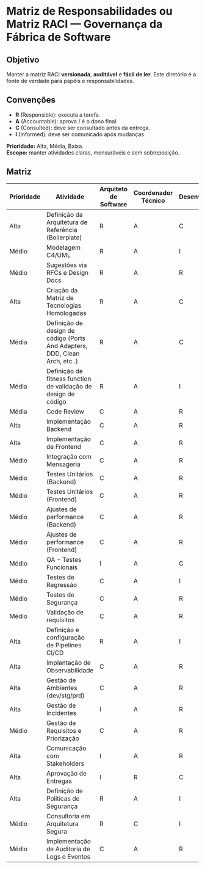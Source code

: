 # Matriz de Responsabilidades ou Matriz RACI — Governança da Fábrica de Software

## Objetivo

Manter a matriz RACI **versionada**, **auditável** e **fácil de ler**. Este diretório é a fonte de verdade para papéis e responsabilidades.

## Convenções

- **R** (Responsible): executa a tarefa.
- **A** (Accountable): aprova / é o dono final.
- **C** (Consulted): deve ser consultado antes da entrega.
- **I** (Informed): deve ser comunicado após mudanças.

**Prioridade:** Alta, Média, Baixa.  
**Escopo:** manter atividades claras, mensuráveis e sem sobreposição.

## Matriz

| Prioridade | Atividade                                                                  | Arquiteto de Software | Coordenador Técnico | Desenvolvedor | Gestor da área 
| ---------- | -------------------------------------------------------------------------- | --------------------- | ------------------- | ------------- | ----------
| Alta       | Definição da Arquitetura de Referência (Boilerplate)                       | R                     | A                   | C             | I
| Médio      | Modelagem C4/UML                                                           | R                     | A                   | I             | I
| Médio      | Sugestões via RFCs e Design Docs                                           | R                     | A                   | R             | I
| Alta       | Criação da Matriz de Tecnologias Homologadas                               | R                     | A                   | C             | I
| Média      | Definição de design de código (Ports And Adapters, DDD, Clean Arch, etc..) | R                     | A                   | C             | I
| Média      | Definição de fitness function de validação de design de código             | R                     | A                   | I             | I
| Média      | Code Review                                                                | C                     | A                   | R             | I
| Alta       | Implementação Backend                                                      | C                     | A                   | R             | I
| Alta       | Implementação de Frontend                                                  | C                     | A                   | R             | I
| Médio      | Integração com Mensageria                                                  | C                     | A                   | R             | I
| Médio      | Testes Unitários (Backend)                                                 | C                     | A                   | R             | I
| Médio      | Testes Unitários (Frontend)                                                | C                     | A                   | R             | I
| Médio      | Ajustes de performance (Backend)                                           | C                     | A                   | R             | I
| Médio      | Ajustes de performance (Frontend)                                          | C                     | A                   | R             | I
| Médio      | QA - Testes Funcionais                                                     | I                     | A                   | C             | I
| Médio      | Testes de Regressão                                                        | C                     | A                   | I             | I
| Médio      | Testes de Segurança | C | A | R | I |
| Médio      | Validação de requisitos                                                    | C                     | A                   | R             | I
| Alta       | Definição e configuração de Pipelines CI/CD                                | R                     | A                   | I             | I
| Alta       | Implantação de Observabilidade                                             | C                     | A                   | R             | I
| Alta       | Gestão de Ambientes (dev/stg/prd)                                          | C                     | A                   | R             | I
| Alta       | Gestão de Incidentes                                                       | I                     | A                   | R             | I
| Médio      | Gestão de Requisitos e Priorização                                         | C                     | A                   | R             | I
| Alta       | Comunicação com Stakeholders                                               | I                     | A                   | R             | I
| Alta       | Aprovação de Entregas                                                      | I                     | R                   | C             | A
| Alta       | Definição de Políticas de Segurança                                        | R                     | A                   | I             | I
| Médio      | Consultoria em Arquitetura Segura                                          | R                     | C                   | I             | A
| Médio      | Implementação de Auditoria de Logs e Eventos                               | C                     | A                   | R             | I
